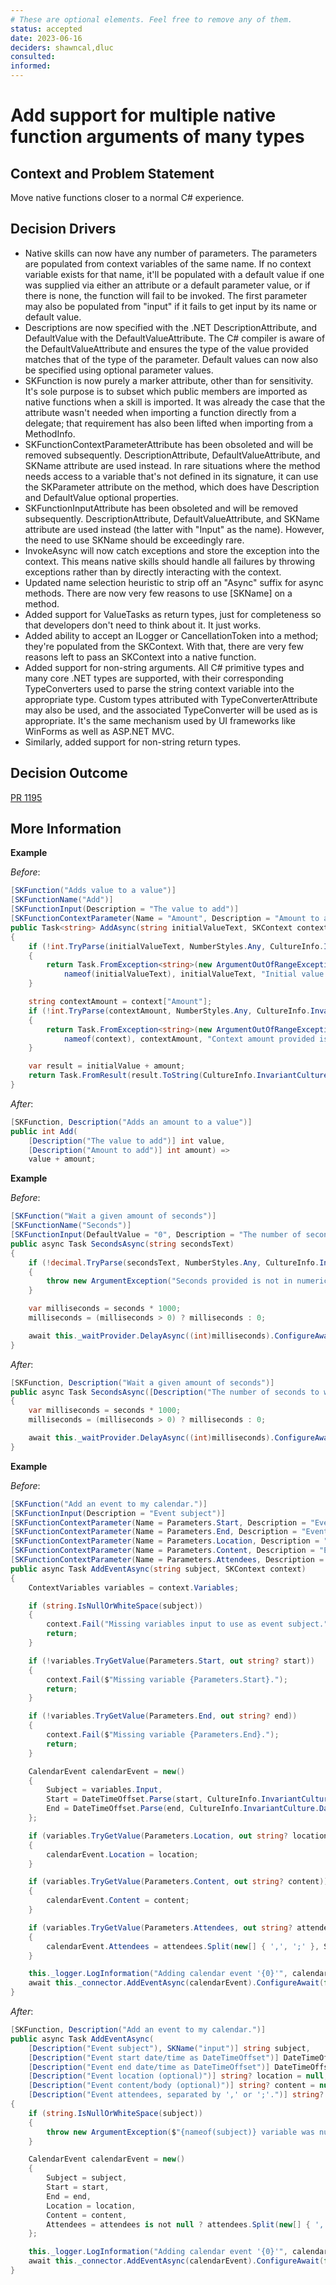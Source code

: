 ```yaml
---
# These are optional elements. Feel free to remove any of them.
status: accepted
date: 2023-06-16
deciders: shawncal,dluc
consulted: 
informed: 
---
```

# Add support for multiple native function arguments of many types

## Context and Problem Statement

Move native functions closer to a normal C# experience.

## Decision Drivers

- Native skills can now have any number of parameters. The parameters are populated from context variables of the same name.  If no context variable exists for that name, it'll be populated with a default value if one was supplied via either an attribute or a default parameter value, or if there is none, the function will fail to be invoked. The first parameter may also be populated from "input" if it fails to get input by its name or default value.
- Descriptions are now specified with the .NET DescriptionAttribute, and DefaultValue with the DefaultValueAttribute.  The C# compiler is aware of the DefaultValueAttribute and ensures the type of the value provided matches that of the type of the parameter.  Default values can now also be specified using optional parameter values.
- SKFunction is now purely a marker attribute, other than for sensitivity. It's sole purpose is to subset which public members are imported as native functions when a skill is imported. It was already the case that the attribute wasn't needed when importing a function directly from a delegate; that requirement has also been lifted when importing from a MethodInfo.
- SKFunctionContextParameterAttribute has been obsoleted and will be removed subsequently.  DescriptionAttribute, DefaultValueAttribute, and SKName attribute are used instead.  In rare situations where the method needs access to a variable that's not defined in its signature, it can use the SKParameter attribute on the method, which does have Description and DefaultValue optional properties.
- SKFunctionInputAttribute has been obsoleted and will be removed subsequently.  DescriptionAttribute, DefaultValueAttribute, and SKName attribute are used instead (the latter with "Input" as the name). However, the need to use SKName should be exceedingly rare.
- InvokeAsync will now catch exceptions and store the exception into the context.  This means native skills should handle all failures by throwing exceptions rather than by directly interacting with the context.
- Updated name selection heuristic to strip off an "Async" suffix for async methods.  There are now very few reasons to use [SKName] on a method.
- Added support for ValueTasks as return types, just for completeness so that developers don't need to think about it. It just works.
- Added ability to accept an ILogger or CancellationToken into a method; they're populated from the SKContext.  With that, there are very few reasons left to pass an SKContext into a native function.
- Added support for non-string arguments. All C# primitive types and many core .NET types are supported, with their corresponding TypeConverters used to parse the string context variable into the appropriate type. Custom types attributed with TypeConverterAttribute may also be used, and the associated TypeConverter will be used as is appropriate.  It's the same mechanism used by UI frameworks like WinForms as well as ASP.NET MVC.
- Similarly, added support for non-string return types.

## Decision Outcome

[PR 1195](https://github.com/microsoft/semantic-kernel/pull/1195)

## More Information

**Example**

_Before_:

```C#
[SKFunction("Adds value to a value")]
[SKFunctionName("Add")]
[SKFunctionInput(Description = "The value to add")]
[SKFunctionContextParameter(Name = "Amount", Description = "Amount to add")]
public Task<string> AddAsync(string initialValueText, SKContext context)
{
    if (!int.TryParse(initialValueText, NumberStyles.Any, CultureInfo.InvariantCulture, out var initialValue))
    {
        return Task.FromException<string>(new ArgumentOutOfRangeException(
            nameof(initialValueText), initialValueText, "Initial value provided is not in numeric format"));
    }

    string contextAmount = context["Amount"];
    if (!int.TryParse(contextAmount, NumberStyles.Any, CultureInfo.InvariantCulture, out var amount))
    {
        return Task.FromException<string>(new ArgumentOutOfRangeException(
            nameof(context), contextAmount, "Context amount provided is not in numeric format"));
    }

    var result = initialValue + amount;
    return Task.FromResult(result.ToString(CultureInfo.InvariantCulture));
}
```

_After_:

```C#
[SKFunction, Description("Adds an amount to a value")]
public int Add(
    [Description("The value to add")] int value,
    [Description("Amount to add")] int amount) =>
    value + amount;
```

**Example**

_Before_:

```C#
[SKFunction("Wait a given amount of seconds")]
[SKFunctionName("Seconds")]
[SKFunctionInput(DefaultValue = "0", Description = "The number of seconds to wait")]
public async Task SecondsAsync(string secondsText)
{
    if (!decimal.TryParse(secondsText, NumberStyles.Any, CultureInfo.InvariantCulture, out var seconds))
    {
        throw new ArgumentException("Seconds provided is not in numeric format", nameof(secondsText));
    }

    var milliseconds = seconds * 1000;
    milliseconds = (milliseconds > 0) ? milliseconds : 0;

    await this._waitProvider.DelayAsync((int)milliseconds).ConfigureAwait(false);
}
```

_After_:

```C#
[SKFunction, Description("Wait a given amount of seconds")]
public async Task SecondsAsync([Description("The number of seconds to wait")] decimal seconds)
{
    var milliseconds = seconds * 1000;
    milliseconds = (milliseconds > 0) ? milliseconds : 0;

    await this._waitProvider.DelayAsync((int)milliseconds).ConfigureAwait(false);
}
```

**Example**

_Before_:

```C#
[SKFunction("Add an event to my calendar.")]
[SKFunctionInput(Description = "Event subject")]
[SKFunctionContextParameter(Name = Parameters.Start, Description = "Event start date/time as DateTimeOffset")]
[SKFunctionContextParameter(Name = Parameters.End, Description = "Event end date/time as DateTimeOffset")]
[SKFunctionContextParameter(Name = Parameters.Location, Description = "Event location (optional)")]
[SKFunctionContextParameter(Name = Parameters.Content, Description = "Event content/body (optional)")]
[SKFunctionContextParameter(Name = Parameters.Attendees, Description = "Event attendees, separated by ',' or ';'.")]
public async Task AddEventAsync(string subject, SKContext context)
{
    ContextVariables variables = context.Variables;

    if (string.IsNullOrWhiteSpace(subject))
    {
        context.Fail("Missing variables input to use as event subject.");
        return;
    }

    if (!variables.TryGetValue(Parameters.Start, out string? start))
    {
        context.Fail($"Missing variable {Parameters.Start}.");
        return;
    }

    if (!variables.TryGetValue(Parameters.End, out string? end))
    {
        context.Fail($"Missing variable {Parameters.End}.");
        return;
    }

    CalendarEvent calendarEvent = new()
    {
        Subject = variables.Input,
        Start = DateTimeOffset.Parse(start, CultureInfo.InvariantCulture.DateTimeFormat),
        End = DateTimeOffset.Parse(end, CultureInfo.InvariantCulture.DateTimeFormat)
    };

    if (variables.TryGetValue(Parameters.Location, out string? location))
    {
        calendarEvent.Location = location;
    }

    if (variables.TryGetValue(Parameters.Content, out string? content))
    {
        calendarEvent.Content = content;
    }

    if (variables.TryGetValue(Parameters.Attendees, out string? attendees))
    {
        calendarEvent.Attendees = attendees.Split(new[] { ',', ';' }, StringSplitOptions.RemoveEmptyEntries);
    }

    this._logger.LogInformation("Adding calendar event '{0}'", calendarEvent.Subject);
    await this._connector.AddEventAsync(calendarEvent).ConfigureAwait(false);
}
```

_After_:

```C#
[SKFunction, Description("Add an event to my calendar.")]
public async Task AddEventAsync(
    [Description("Event subject"), SKName("input")] string subject,
    [Description("Event start date/time as DateTimeOffset")] DateTimeOffset start,
    [Description("Event end date/time as DateTimeOffset")] DateTimeOffset end,
    [Description("Event location (optional)")] string? location = null,
    [Description("Event content/body (optional)")] string? content = null,
    [Description("Event attendees, separated by ',' or ';'.")] string? attendees = null)
{
    if (string.IsNullOrWhiteSpace(subject))
    {
        throw new ArgumentException($"{nameof(subject)} variable was null or whitespace", nameof(subject));
    }

    CalendarEvent calendarEvent = new()
    {
        Subject = subject,
        Start = start,
        End = end,
        Location = location,
        Content = content,
        Attendees = attendees is not null ? attendees.Split(new[] { ',', ';' }, StringSplitOptions.RemoveEmptyEntries) : Enumerable.Empty<string>(),
    };

    this._logger.LogInformation("Adding calendar event '{0}'", calendarEvent.Subject);
    await this._connector.AddEventAsync(calendarEvent).ConfigureAwait(false);
}
```
